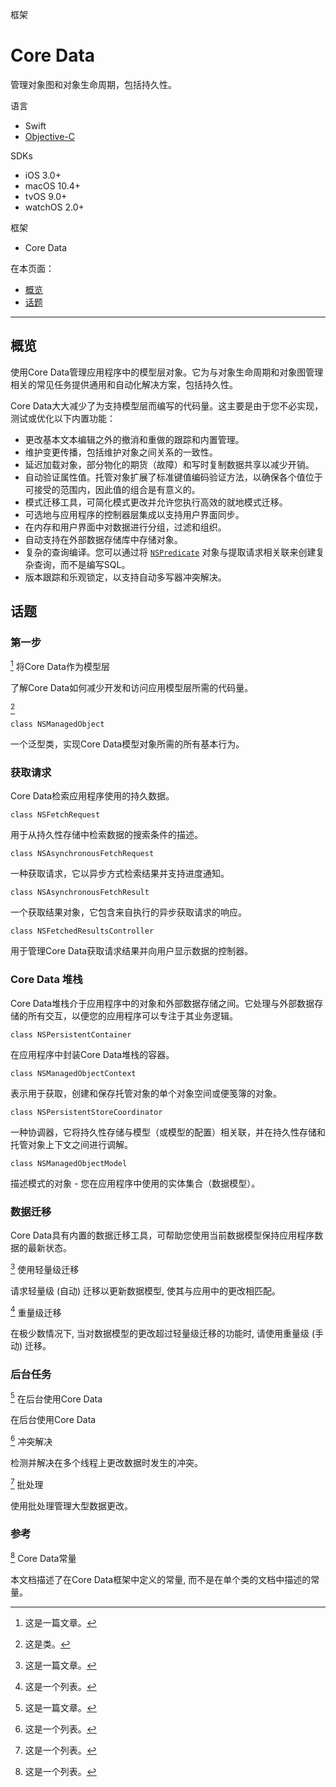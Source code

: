 框架

# Core Data

管理对象图和对象生命周期，包括持久性。

语言

- Swift
- [Objective-C](apple-reference-documentation://cccoredata)

SDKs

- iOS 3.0+
- macOS 10.4+
- tvOS 9.0+
- watchOS 2.0+

框架

- Core Data

在本页面：

- [概览](apple-reference-documentation://cscoredata#overview)
- [话题](apple-reference-documentation://cscoredata#topics)

------

## 概览

使用Core Data管理应用程序中的模型层对象。它为与对象生命周期和对象图管理相关的常见任务提供通用和自动化解决方案，包括持久性。

Core Data大大减少了为支持模型层而编写的代码量。这主要是由于您不必实现，测试或优化以下内置功能：

- 更改基本文本编辑之外的撤消和重做的跟踪和内置管理。
- 维护变更传播，包括维护对象之间关系的一致性。
- 延迟加载对象，部分物化的期货（故障）和写时复制数据共享以减少开销。
- 自动验证属性值。托管对象扩展了标准键值编码验证方法，以确保各个值位于可接受的范围内，因此值的组合是有意义的。
- 模式迁移工具，可简化模式更改并允许您执行高效的就地模式迁移。
- 可选地与应用程序的控制器层集成以支持用户界面同步。
- 在内存和用户界面中对数据进行分组，过滤和组织。
- 自动支持在外部数据存储库中存储对象。
- 复杂的查询编译。您可以通过将 [`NSPredicate`](apple-reference-documentation://hsgeUN8BnB) 对象与提取请求相关联来创建复杂查询，而不是编写SQL。
- 版本跟踪和乐观锁定，以支持自动多写器冲突解决。

## 话题

### 第一步

 [^文章] 将Core Data作为模型层

了解Core Data如何减少开发和访问应用模型层所需的代码量。

 [^Class]


```
class NSManagedObject
```

一个泛型类，实现Core Data模型对象所需的所有基本行为。

### 获取请求

Core Data检索应用程序使用的持久数据。

```
class NSFetchRequest
```

用于从持久性存储中检索数据的搜索条件的描述。

```
class NSAsynchronousFetchRequest
```

一种获取请求，它以异步方式检索结果并支持进度通知。

```
class NSAsynchronousFetchResult
```

一个获取结果对象，它包含来自执行的异步获取请求的响应。

```
class NSFetchedResultsController
```

用于管理Core Data获取请求结果并向用户显示数据的控制器。

### Core Data 堆栈

Core Data堆栈介于应用程序中的对象和外部数据存储之间。它处理与外部数据存储的所有交互，以便您的应用程序可以专注于其业务逻辑。

```
class NSPersistentContainer
```

在应用程序中封装Core Data堆栈的容器。

```
class NSManagedObjectContext
```

表示用于获取，创建和保存托管对象的单个对象空间或便笺簿的对象。

```
class NSPersistentStoreCoordinator
```

一种协调器，它将持久性存储与模型（或模型的配置）相关联，并在持久性存储和托管对象上下文之间进行调解。

```
class NSManagedObjectModel
```

描述模式的对象 - 您在应用程序中使用的实体集合（数据模型）。

### 数据迁移

Core Data具有内置的数据迁移工具，可帮助您使用当前数据模型保持应用程序数据的最新状态。

 [^文章]  使用轻量级迁移

请求轻量级 (自动) 迁移以更新数据模型, 使其与应用中的更改相匹配。

 [^列表]  重量级迁移

在极少数情况下, 当对数据模型的更改超过轻量级迁移的功能时, 请使用重量级 (手动) 迁移。

### 后台任务

 [^文章]  在后台使用Core Data

在后台使用Core Data

 [^列表]  冲突解决

检测并解决在多个线程上更改数据时发生的冲突。

 [^列表]  批处理

使用批处理管理大型数据更改。

### 参考

 [^列表]  Core Data常量

本文档描述了在Core Data框架中定义的常量, 而不是在单个类的文档中描述的常量。


[^文章]: 这是一篇文章。


[^Class]: 这是类。

[^列表]: 这是一个列表。